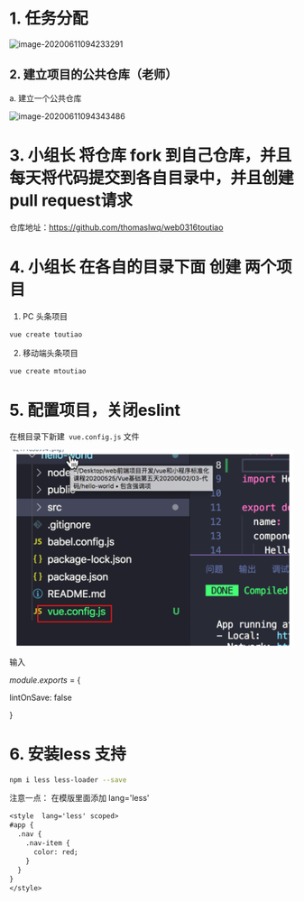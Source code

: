 # 1. 任务分配

![image-20200611094233291](/Users/thomaslwq/Library/Application%20Support/typora-user-images/image-20200611094233291.png)



## 2. 建立项目的公共仓库（老师）

a. 建立一个公共仓库

![image-20200611094343486](/Users/thomaslwq/Library/Application%20Support/typora-user-images/image-20200611094343486.png)

# 3. 小组长 将仓库 fork 到自己仓库，并且每天将代码提交到各自目录中，并且创建pull request请求

仓库地址：https://github.com/thomaslwq/web0316toutiao



# 4. 小组长 在各自的目录下面 创建 两个项目

1. PC 头条项目

```bash
vue create toutiao
```



2. 移动端头条项目

   

```bash
vue create mtoutiao
```

# 

# 5. 配置项目，关闭eslint

在根目录下新建` vue.config.js` 文件

![image-20200602172229867](%E9%A1%B9%E7%9B%AE%E6%AD%A5%E9%AA%A4.assets/image-20200602172229867.png)

输入

*module*.*exports* = {

  lintOnSave: false

}







# 6. 安装less 支持

```bash
npm i less less-loader --save
```

注意一点： 在模版里面添加 lang='less'

```less
<style  lang='less' scoped>
#app {
  .nav {
    .nav-item {
      color: red;
    }
  }
}
</style>
```

